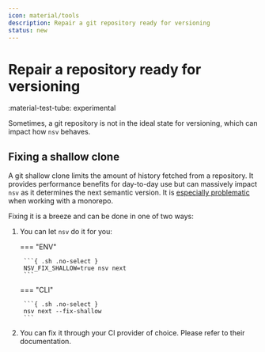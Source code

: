 ```yaml
---
icon: material/tools
description: Repair a git repository ready for versioning
status: new
---
```


# Repair a repository ready for versioning

<span class="rounded-pill">:material-test-tube: experimental</span>

Sometimes, a git repository is not in the ideal state for versioning, which can impact how `nsv` behaves.

## Fixing a shallow clone

A git shallow clone limits the amount of history fetched from a repository. It provides performance benefits for day-to-day use but can massively impact `nsv` as it determines the next semantic version. It is <u>especially problematic</u> when working with a monorepo.

Fixing it is a breeze and can be done in one of two ways:

1. You can let `nsv` do it for you:

    === "ENV"

        ```{ .sh .no-select }
        NSV_FIX_SHALLOW=true nsv next
        ```

    === "CLI"

        ```{ .sh .no-select }
        nsv next --fix-shallow
        ```

1. You can fix it through your CI provider of choice. Please refer to their documentation.
